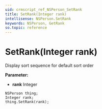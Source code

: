 ```yaml
---
uid: crmscript_ref_NSPerson_SetRank
title: SetRank(Integer rank)
intellisense: NSPerson.SetRank
keywords: NSPerson, GetRank
so.topic: reference
---
```


# SetRank(Integer rank)

Display sort sequence for default sort order

**Parameter:** 
* **rank** Integer

```crmscript
NSPerson thing;
Integer rank;
thing.SetRank(rank);
```

